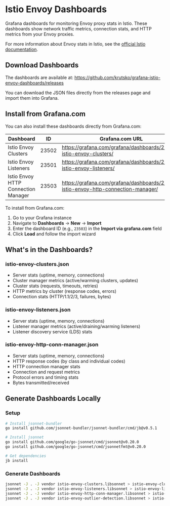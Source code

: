 # Istio Envoy Dashboards

Grafana dashboards for monitoring Envoy proxy stats in Istio. These dashboards show network traffic metrics, connection stats, and HTTP metrics from your Envoy proxies.

For more information about Envoy stats in Istio, see the [official Istio documentation](https://istio.io/latest/docs/ops/configuration/telemetry/envoy-stats/).

## Download Dashboards

The dashboards are available at: https://github.com/krutsko/grafana-istio-envoy-dashboards/releases

You can download the JSON files directly from the releases page and import them into Grafana.

## Install from Grafana.com

You can also install these dashboards directly from Grafana.com:

| Dashboard | ID | Grafana.com URL |
|-----------|----|----|
| Istio Envoy Clusters | 23502 | https://grafana.com/grafana/dashboards/23502-istio-envoy-clusters/ |
| Istio Envoy Listeners | 23501 | https://grafana.com/grafana/dashboards/23501-istio-envoy-listeners/ |
| Istio Envoy HTTP Connection Manager | 23503 | https://grafana.com/grafana/dashboards/23503-istio-envoy-http-connection-manager/ |

To install from Grafana.com:
1. Go to your Grafana instance
2. Navigate to **Dashboards** → **New** → **Import**
3. Enter the dashboard ID (e.g., `23503`) in the **Import via grafana.com** field
4. Click **Load** and follow the import wizard

## What's in the Dashboards?

### istio-envoy-clusters.json
- Server stats (uptime, memory, connections)
- Cluster manager metrics (active/warming clusters, updates)
- Cluster stats (requests, timeouts, retries)
- HTTP metrics by cluster (response codes, errors)
- Connection stats (HTTP/1.1/2/3, failures, bytes)

### istio-envoy-listeners.json
- Server stats (uptime, memory, connections)
- Listener manager metrics (active/draining/warming listeners)
- Listener discovery service (LDS) stats

### istio-envoy-http-conn-manager.json
- Server stats (uptime, memory, connections)
- HTTP response codes (by class and individual codes)
- HTTP connection manager stats
- Connection and request metrics
- Protocol errors and timing stats
- Bytes transmitted/received

## Generate Dashboards Locally

### Setup

```bash
# Install jsonnet-bundler
go install github.com/jsonnet-bundler/jsonnet-bundler/cmd/jb@v0.5.1

# Install jsonnet
go install github.com/google/go-jsonnet/cmd/jsonnet@v0.20.0
go install github.com/google/go-jsonnet/cmd/jsonnetfmt@v0.20.0

# Get dependencies
jb install
```

### Generate Dashboards

```bash
jsonnet -J . -J vendor istio-envoy-clusters.libsonnet > istio-envoy-clusters.json
jsonnet -J . -J vendor istio-envoy-listeners.libsonnet > istio-envoy-listeners.json
jsonnet -J . -J vendor istio-envoy-http-conn-manager.libsonnet > istio-envoy-http-conn-manager.json
jsonnet -J . -J vendor istio-envoy-outlier-detection.libsonnet > istio-envoy-outlier-detection.json
```